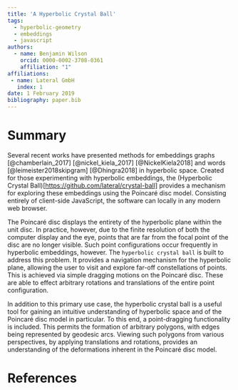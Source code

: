```yaml
---
title: 'A Hyperbolic Crystal Ball'
tags:
  - hyperbolic-geometry
  - embeddings
  - javascript
authors:
  - name: Benjamin Wilson
    orcid: 0000-0002-3708-0361
    affiliation: "1"
affiliations:
 - name: Lateral GmbH
   index: 1
date: 1 February 2019
bibliography: paper.bib
---
```


# Summary

Several recent works have presented methods for embeddings graphs [@chamberlain_2017] [@nickel_kiela_2017] [@NickelKiela2018] and words [@leimeister2018skipgram] [@Dhingra2018] in hyperbolic space.  Created for those experimenting with hyperbolic embeddings, the (Hyperbolic Crystal Ball)[https://github.com/lateral/crystal-ball] provides a mechanism for exploring these embeddings using the Poincaré disc model.  Consisting entirely of client-side JavaScript, the software can locally in any modern web browser.

The Poincaré disc displays the entirety of the hyperbolic plane within the unit disc.  In practice, however, due to the finite resolution of both the computer display and the eye, points that are far from the focal point of the disc are no longer visible.  Such point configurations occur frequently in hyperbolic embeddings, however.  The ``hyperbolic crystal ball`` is built to address this problem.  It provides a navigation mechanism for the hyperbolic plane, allowing the user to visit and explore far-off constellations of points.  This is achieved via simple dragging motions on the Poincaré disc.  These are able to effect arbitrary rotations and translations of the entire point configuration.

In addition to this primary use case, the hyperbolic crystal ball is a useful tool for gaining an intuitive understanding of hyperbolic space and of the Poincaré disc model in particular.  To this end, a point-dragging functionality is included.  This permits the formation of arbitrary polygons, with edges being represented by geodesic arcs.  Viewing such polygons from various perspectives, by applying translations and rotations, provides an understanding of the deformations inherent in the Poincaré disc model.

# References
